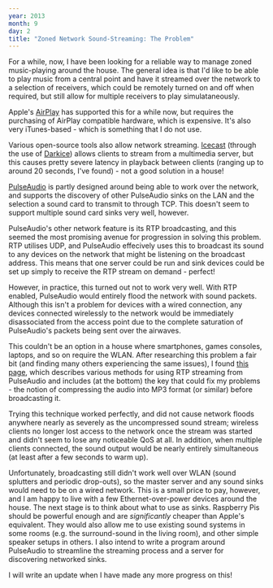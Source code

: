 ```yaml
---
year: 2013
month: 9
day: 2
title: "Zoned Network Sound-Streaming: The Problem"
---
```


<p>For a while, now, I have been looking for a reliable way to manage zoned music-playing around the house. The general idea is that I'd like to be able to play music from a central point and have it streamed over the network to a selection of receivers, which could be remotely turned on and off when required, but still allow for multiple receivers to play simulataneously.</p>
<p>Apple's <a href="http://www.apple.com/uk/airplay/" target="_blank">AirPlay</a> has supported this for a while now, but requires the purchasing of AirPlay compatible hardware, which is expensive. It's also very iTunes-based - which is something that I do not use.</p>
<p>Various open-source tools also allow network streaming. <a href="http://www.icecast.org/" target="_blank">Icecast</a> (through the use of <a href="https://code.google.com/p/darkice/" target="_blank">Darkice</a>) allows clients to stream from a multimedia server, but this causes pretty severe latency in playback between clients (ranging up to around 20 seconds, I've found) - not a good solution in a house!</p>
<p><a href="http://www.freedesktop.org/wiki/Software/PulseAudio/" target="_blank">PulseAudio</a> is partly designed around being able to work over the network, and supports the discovery of other PulseAudio sinks on the LAN and the selection a sound card to transmit to through TCP. This doesn't seem to support multiple sound card sinks very well, however.</p>
<p>PulseAudio's other network feature is its RTP broadcasting, and this seemed the most promising avenue for progression in solving this problem. RTP utilises UDP, and PulseAudio effecively uses this to broadcast its sound to any devices on the network that might be listening on the broadcast address. This means that one server could be run and sink devices could be set up simply to receive the RTP stream on demand - perfect!</p>
<p>However, in practice, this turned out not to work very well. With RTP enabled, PulseAudio would entirely flood the network with sound packets. Although this isn't a problem for devices with a wired connection, any devices connected wirelessly to the network would be immediately disassociated from the access point due to the complete saturation of PulseAudio's packets being sent over the airwaves.</p>
<p>This couldn't be an option in a house where smartphones, games consoles, laptops, and so on require the WLAN. After researching this problem a fair bit (and finding many others experiencing the same issues), I found <a href="http://www.freedesktop.org/wiki/Software/PulseAudio/Documentation/User/Network/RTP/" target="_blank">this page</a>, which describes various methods for using RTP streaming from PulseAudio and includes (at the bottom) the key that could fix my problems - the notion of compressing the audio into MP3 format (or similar) before broadcasting it.</p>
<p>Trying this technique worked perfectly, and did not cause network floods anywhere nearly as severely as the uncompressed sound stream; wireless clients no longer lost access to the network once the stream was started and didn't seem to lose any noticeable QoS at all. In addition, when multiple clients connected, the sound output would be nearly entirely simultaneous (at least after a few seconds to warm up).</p>
<p>Unfortunately, broadcasting still didn't work well over WLAN (sound splutters and periodic drop-outs), so the master server and any sound sinks would need to be on a wired network. This is a small price to pay, however, and I am happy to live with a few Ethernet-over-power devices around the house. The next stage is to think about what to use as sinks. Raspberry Pis should be powerful enough and are <i>significantly</i> cheaper than Apple's equivalent. They would also allow me to use existing sound systems in some rooms (e.g. the surround-sound in the living room), and other simple speaker setups in others. I also intend to write a program around PulseAudio to streamline the streaming process and a server for discovering networked sinks.</p>
<p>I will write an update when I have made any more progress on this!</p>
